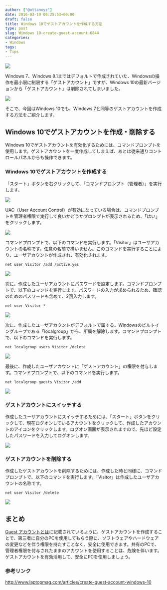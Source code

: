 ```yaml
---
author: ["@ottanxyz"]
date: 2016-03-19 06:25:53+00:00
draft: false
title: Windows 10でゲストアカウントを作成する方法
type: post
slug: Windows 10-create-guest-account-6844
categories:
- Windows
tags:
- Tips
---
```


![](/uploads/2016/03/160319-56ecc198e3adb.png)






Windows 7、Windows 8.1まではデフォルトで作成されていた、Windowsの操作を最小限に制限する「ゲストアカウント」ですが、Windows 10の最新バージョンから「ゲストアカウント」は削除されてしまいました。





![](/uploads/2016/03/160319-56ecc4da81ad3.png)






そこで、今回はWindows 10でも、Windows 7と同等のゲストアカウントを作成する方法をご紹介します。





## Windows 10でゲストアカウントを作成・削除する





Windows 10でゲストアカウントを有効化するためには、コマンドプロンプトを使用します。ゲストアカウントを一度作成してしまえば、あとは従来通りコントロールパネルからも操作できます。





### Windows 10でゲストアカウントを作成する





「スタート」ボタンを右クリックして、「コマンドプロンプト（管理者）」を実行します。





![](/uploads/2016/03/160319-56ecc19ce3728.png)






UAC（User Account Control）が有効になっている場合は、コマンドプロンプトを管理者権限で実行して良いかどうかプロンプトが表示されるため、「はい」をクリックします。





![](/uploads/2016/03/160319-56ecc1a554a6d.png)






コマンドプロンプトで、以下のコマンドを実行します。「Visitor」はユーザアカウントの名称です。任意の名前で構いません。このコマンドを実行することにより、ユーザアカウントが作成され、有効化されます。




    
    net user Visitor /add /active:yes





![](/uploads/2016/03/160319-56ecc1a6250bf.png)






次に、作成したユーザアカウントにパスワードを設定します。コマンドプロンプトで、以下のコマンドを実行します。パスワードの入力が求められるため、確認のためのパスワードも含めて、2回入力します。




    
    net user Visitor *





![](/uploads/2016/03/160319-56ecc1a853321.png)






次に、作成したユーザアカウントがデフォルトで属する、Windowsのビルトイングループである「localgroup」から、所属を解除します。コマンドプロンプトで、以下のコマンドを実行します。




    
    net localgroup users Visitor /delete





![](/uploads/2016/03/160319-56ecc1aa31829.png)






最後に、作成したユーザアカウントに「ゲストアカウント」の権限を付与します。コマンドプロンプトで、以下のコマンドを実行します。




    
    net localgroup guests Visitor /add





![](/uploads/2016/03/160319-56ecc1ac54eac.png)






### ゲストアカウントにスイッチする





作成したユーザアカウントにスイッチするためには、「スタート」ボタンをクリックして、現在ログオンしているアカウントをクリックして、作成したアカウントのアイコンをクリックします。ログオン画面が表示されますので、先ほど設定したパスワードを入力してログオンします。





![](/uploads/2016/03/160319-56ecc1b00f599.png)






### ゲストアカウントを削除する





作成したゲストアカウントを削除するためには、作成した時と同様に、コマンドプロンプトで、以下のコマンドを実行します。「Visitor」は作成したユーザアカウントの名称です。




    
    net user Visitor /delete





![](/uploads/2016/03/160319-56ecc1bba7f8d.png)






## まとめ





[Guest アカウントとは](http://windows.microsoft.com/ja-jp/windows-vista/what-is-a-guest-account)に記載されているように、ゲストアカウントを作成することで、第三者に自分のPCを使用してもらう際に、ソフトウェアやハードウェアの変更などを伴う権限を持たすことなく、安全に使用できます。共有のPCで、管理者権限を付与されたままのアカウントを使用することは、危険を伴います。ゲストアカウントを有効活用して、安全にPCを使用しましょう。





### 参考リンク



http://www.laptopmag.com/articles/create-guest-account-windows-10
